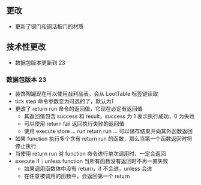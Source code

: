 ## 更改
* 更新了铜门和铜活板门的材质
## 技术性更改
* 数据包版本更新到 23
### 数据包版本 23
* 装饰陶罐现在可以使用战利品表，会从 LootTable 标签键读取
* tick step <time> 命令参数变为可选的了，默认为1
* 更改了 return run 命令的返回值，它现在必定有返回值
    * 其返回值包含 success 和 result，success 为 1 表示执行成功，0 为失败
    * 可以使用 return fail 返回执行失败的返回值
    * 使用 execute store ... run return run ... 可以储存结果并向其外函数返回
* 如果 function <function tag> 执行多个含有 return run 的函数，那么当第一个函数返回时将停止执行
* 当使用 return run 对 function 命令进行单次调用时，一定会返回
* execute if｜unless function 当所有函数没有返回时不再一直失败
    * 如果调用函数体中没有 return，if 不会进，unless 会进
    * 在任意被调用的函数中，会返回第一个 return